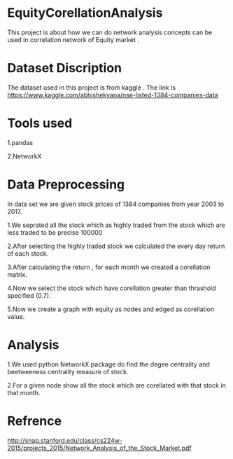 # EquityCorellationAnalysis
  This project is about how we can do network analysis concepts can be used in correlation network  of Equity market .


# Dataset Discription
  The dataset used in this project is from kaggle . The link is https://www.kaggle.com/abhishekyana/nse-listed-1384-companies-data
# Tools used 
  1.pandas
  
  2.NetworkX

# Data Preprocessing 

  In data set we are given stock prices of 1384 companies from year 2003 to 2017.
  
  
  1.We seprated all the stock which as highly traded from the stock which are less traded to be precise 100000
  
  
  2.After selecting the highly traded stock we calculated the every day return of each stock.
  
  
  3.After calculating the return , for each month we created a corellation matrix.
  
  
  4.Now we select the stock which have corellation greater than thrashold specified (0.7). 
  
  
  5.Now we create a graph with equity as nodes and edged as corellation value.


# Analysis


  1.We used python NetworkX package do find the degee centrality and beetweeness centrality measure of stock.
  
  
  2.For a given node show all the stock which are corellated with that stock in that month.
  

# Refrence
  http://snap.stanford.edu/class/cs224w-2015/projects_2015/Network_Analysis_of_the_Stock_Market.pdf
